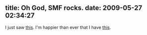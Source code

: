 title: Oh God, SMF rocks.
date: 2009-05-27 02:34:27
---

<p>I just saw <a href="http://god.rubyforge.org/">this</a>.  I'm happier than ever that I have <a href="http://opensolaris.org/os/community/smf/">this</a>.</p>

